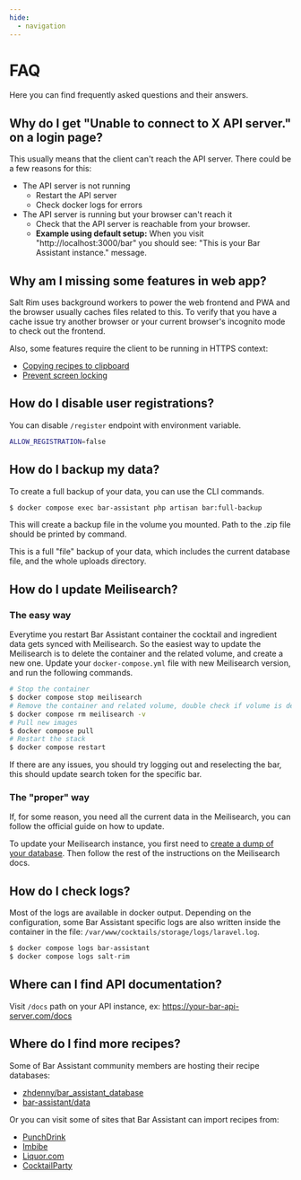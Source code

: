 ```yaml
---
hide:
  - navigation
---
```


# FAQ

Here you can find frequently asked questions and their answers.

## Why do I get "Unable to connect to X API server." on a login page?

This usually means that the client can't reach the API server. There could be a few reasons for this:

- The API server is not running
    - Restart the API server
    - Check docker logs for errors
- The API server is running but your browser can't reach it
    - Check that the API server is reachable from your browser.
    - **Example using default setup:** When you visit "http://localhost:3000/bar" you should see: "This is your Bar Assistant instance." message.

## Why am I missing some features in web app?

Salt Rim uses background workers to power the web frontend and PWA and the browser usually caches files related to this. To verify that you have a cache issue try another browser or your current browser's incognito mode to check out the frontend.

Also, some features require the client to be running in HTTPS context:

- [Copying recipes to clipboard](https://developer.mozilla.org/en-US/docs/Web/API/Clipboard)
- [Prevent screen locking](https://developer.mozilla.org/en-US/docs/Web/API/Screen_Wake_Lock_API)

## How do I disable user registrations?

You can disable `/register` endpoint with environment variable.

```bash
ALLOW_REGISTRATION=false
```

## How do I backup my data?

To create a full backup of your data, you can use the CLI commands.

``` bash
$ docker compose exec bar-assistant php artisan bar:full-backup
```

This will create a backup file in the volume you mounted. Path to the .zip file should be printed by command.

This is a full "file" backup of your data, which includes the current database file, and the whole uploads directory.

## How do I update Meilisearch?

### The easy way

Everytime you restart Bar Assistant container the cocktail and ingredient data gets synced with Meilisearch. So the easiest way to update the Meilisearch is to delete the container and the related volume, and create a new one. Update your `docker-compose.yml` file with new Meilisearch version, and run the following commands.

``` bash
# Stop the container
$ docker compose stop meilisearch
# Remove the container and related volume, double check if volume is deleted
$ docker compose rm meilisearch -v
# Pull new images
$ docker compose pull
# Restart the stack
$ docker compose restart
```

If there are any issues, you should try logging out and reselecting the bar, this should update search token for the specific bar.

### The "proper" way

If, for some reason, you need all the current data in the Meilisearch, you can follow the official guide on how to update.

To update your Meilisearch instance, you first need to [create a dump of your database](https://docs.meilisearch.com/learn/cookbooks/docker.html#generating-dumps-and-updating-meilisearch). Then follow the rest of the instructions on the Meilisearch docs.

## How do I check logs?

Most of the logs are available in docker output. Depending on the configuration, some Bar Assistant specific logs are also written inside the container in the file: `/var/www/cocktails/storage/logs/laravel.log`.

``` bash
$ docker compose logs bar-assistant
$ docker compose logs salt-rim
```

## Where can I find API documentation?

Visit `/docs` path on your API instance, ex: https://your-bar-api-server.com/docs

## Where do I find more recipes?

Some of Bar Assistant community members are hosting their recipe databases:

- [zhdenny/bar_assistant_database](https://github.com/zhdenny/bar_assistant_database)
- [bar-assistant/data](https://github.com/bar-assistant/data)

Or you can visit some of sites that Bar Assistant can import recipes from:

- [PunchDrink](https://punchdrink.com/)
- [Imbibe](https://imbibemagazine.com/)
- [Liquor.com](https://www.liquor.com/)
- [CocktailParty](https://cocktailpartyapp.com/)
